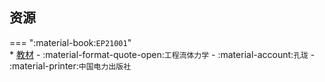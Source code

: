 ## 资源  
=== ":material-book:`EP21001`"  
    * [教材](https://api.ecylt.top/v1/lanzou_link?url=https://cqu-openlib.lanzout.com/i4jKp25fan3e&type=down) - :material-format-quote-open:`工程流体力学` - :material-account:`孔珑` - :material-printer:`中国电力出版社`  